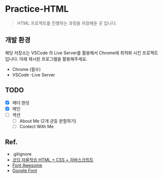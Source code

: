 # Practice-HTML

> HTML 프로젝트를 진행하는 과정을 저장해둔 곳 입니다.


## 개발 환경

해당 저장소는 VSCode 의 Live Server를 활용해서 Chrome에 최적화 시킨 프로젝트 입니다. 아래 제시된 프로그램을 활용해주세요.

 - Chrome (필수)
 - VSCode
    -Live Server


## TODO
  - [x] 헤더 완성
  - [x] 메인
  - [ ] 섹션
    - [ ] About Me (2개 균등 분할하기)
    - [ ] Contect With Me
    
 ## Ref.
  - .gitignore
  - [코딩 자율학습 HTML + CSS + 자바스크립트](https://www.google.co.kr/books/edition/%EC%BD%94%EB%94%A9_%EC%9E%90%EC%9C%A8%ED%95%99%EC%8A%B5_HTML_+_CSS_+_%EC%9E%90%EB%B0%94/ay9sEAAAQBAJ?hl=ko&gbpv=0)
  - [Font Awesome](https://fontawesome.com/)
  - [Google Font](https://fonts.google.com/)